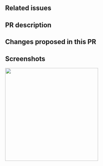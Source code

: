 ## Related issues

## PR description

## Changes proposed in this PR

## Screenshots
<img width="300px" src="" alt="">
